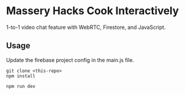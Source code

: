 # Massery Hacks Cook Interactively 

1-to-1 video chat feature with WebRTC, Firestore, and JavaScript. 


## Usage

Update the firebase project config in the main.js file. 

```
git clone <this-repo>
npm install

npm run dev
```
